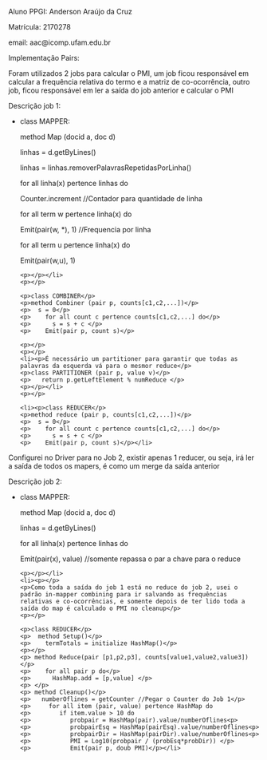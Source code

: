 <p>Aluno PPGI: Anderson Araújo da Cruz</p>
<p>Matrícula: 2170278</p>
<p>email: aac@icomp.ufam.edu.br</p>
<p></p>
<p>Implementação Pairs:</p>
<p>Foram utilizados 2 jobs para calcular o PMI, um job ficou responsável em calcular a frequência relativa do termo e a matriz de co-ocorrência, outro job, ficou responsável em ler a saída do job anterior e calcular o PMI</p>
<p>Descrição job 1:</p>
<ul>
	<li><p>class MAPPER:</p>
	<p>method Map (docid a, doc d)</p>
	<p> linhas = d.getByLines() </p>
	<p> linhas = linhas.removerPalavrasRepetidasPorLinha() </p>
	<p>   for all linha(x) pertence linhas do</p>
	<p>    Counter.increment //Contador para quantidade de linha</p>
	<p>    for all term w pertence linha(x) do</p>
	<p>	Emit(pair(w, *), 1) //Frequencia por linha</p>
	<p>	    for all term u pertence linha(x) do</p>
	<p>	 	Emit(pair(w,u), 1)</p>
	
	<p></p></li>
	<p></p>
	
	<p>class COMBINER</p>
	<p>method Combiner (pair p, counts[c1,c2,...])</p>
	<p>  s = 0</p>
	<p>    for all count c pertence counts[c1,c2,...] do</p>
	<p>      s = s + c </p>
	<p>    Emit(pair p, count s)</p>
	
	<p></p>
	<p></p>
	<li><p>É necessário um partitioner para garantir que todas as palavras da esquerda vá para o mesmor reduce</p>
	<p>class PARTITIONER (pair p, value v)</p>
	<p>   return p.getLeftElement % numReduce </p>
	<p></p></li>
	<p></p>

	<li><p>class REDUCER</p>
	<p>method reduce (pair p, counts[c1,c2,...])</p>
	<p>  s = 0</p>
	<p>    for all count c pertence counts[c1,c2,...] do</p>
	<p>      s = s + c </p>
	<p>    Emit(pair p, count s)</p></li>
</ul>
<p></p>
<p></p>
<p></p>
<p>Configurei no Driver para no Job 2, existir apenas 1 reducer, ou seja, irá ler a saída de todos os mapers, é como um merge da saída anterior</p>
<p>Descrição job 2:</p>
<ul>
	<li><p>class MAPPER:</p>
	<p>method Map (docid a, doc d)</p>
	<p> linhas = d.getByLines() </p>
	<p>   for all linha(x) pertence linhas do</p>
	<p>	Emit(pair(x), value) //somente repassa o par a chave para o reduce</p>
	
	<p></p></li>
	<li><p></p>
	<p>Como toda a saída do job 1 está no reduce do job 2, usei o padrão in-mapper combining para ir salvando as frequências relativas e co-ocorrências, e somente depois de ter lido toda a saída do map é calculado o PMI no cleanup</p>
	<p></p>
	
	<p>class REDUCER</p>
	<p>  method Setup()</p>
	<p>    termTotals = initialize HashMap()</p>
	<p></p>
	<p> method Reduce(pair [p1,p2,p3], counts[value1,value2,value3])</p>
	<p>    for all pair p do</p>
	<p>      HashMap.add = [p,value] </p>
	<p> </p>
	<p> method Cleanup()</p>
	<p>   numberOflines = getCounter //Pegar o Counter do Job 1</p>
	<p>     for all item (pair, value) pertence HashMap do
	<p>        if item.value > 10 do
	<p>           probpair = HashMap(pair).value/numberOflines<p>
	<p>           probpairEsq = HashMap(pairEsq).value/numberOflines<p>
	<p>           probpairDir = HashMap(pairDir).value/numberOflines<p>
	<p>           PMI = Log10(probpair / (probEsq*probDir)) </p>
	<p>           Emit(pair p, doub PMI)</p></li>

</ul>


